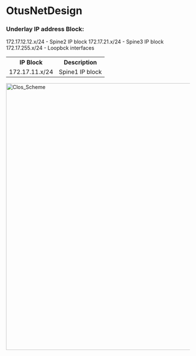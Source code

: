 # OtusNetDesign
<h3>Underlay IP address Block:</h3>
<table>
  <tr align="center">
    <th>IP Block</th>
    <th>Description</th>
  </tr>
  <tr>
    <td align="left">172.17.11.x/24</td>
    <td align="left">Spine1 IP block</td>
  </tr>
172.17.12.12.x/24 - Spine2 IP block
172.17.21.x/24 - Spine3 IP block
172.17.255.x/24 - Loopbck interfaces
</table>
<img width="729" alt="Clos_Scheme" src="https://user-images.githubusercontent.com/39993377/117587840-8bf79980-b128-11eb-96c9-f2199b558861.png">
